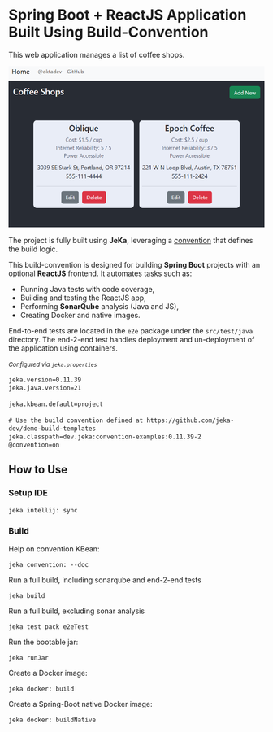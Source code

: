 # Spring Boot + ReactJS Application Built Using Build-Convention

This web application manages a list of coffee shops.

![Screenshot](screenshot.png)

The project is fully built using **JeKa**, leveraging a [convention](https://github.com/jeka-dev/demo-build-conventions/blob/master/jeka-src/dev/jeka/demo/conventions/springboot/reactjs/Convention.java) that defines the build logic.

This build-convention is designed for building **Spring Boot** projects with an optional **ReactJS** frontend. It automates tasks such as:

- Running Java tests with code coverage,
- Building and testing the ReactJS app,
- Performing **SonarQube** analysis (Java and JS),
- Creating Docker and native images.

End-to-end tests are located in the `e2e` package under the `src/test/java` directory. 
The end-2-end test handles deployment and un-deployment of the application using containers.

<small><i>Configured via <code>jeka.properties</code></i></small>
```properties
jeka.version=0.11.39
jeka.java.version=21

jeka.kbean.default=project

# Use the build convention defined at https://github.com/jeka-dev/demo-build-templates
jeka.classpath=dev.jeka:convention-examples:0.11.39-2
@convention=on
```

## How to Use

### Setup IDE
 
```shell
jeka intellij: sync
```

### Build

Help on convention KBean:
```shell
jeka convention: --doc
```

Run a full build, including sonarqube and end-2-end tests
```shell
jeka build
```

Run a full build, excluding sonar analysis
```shell
jeka test pack e2eTest
```

Run the bootable jar:
```shell
jeka runJar
```

Create a Docker image:
```shell
jeka docker: build
```

Create a Spring-Boot native Docker image:
```shell
jeka docker: buildNative
```


